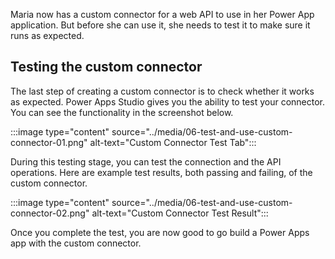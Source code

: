 Maria now has a custom connector for a web API to use in her Power App application. But before she can use it, she needs to test it to make sure it runs as expected.


## Testing the custom connector ##

The last step of creating a custom connector is to check whether it works as expected. Power Apps Studio gives you the ability to test your connector. You can see the functionality in the screenshot below.

:::image type="content" source="../media/06-test-and-use-custom-connector-01.png" alt-text="Custom Connector Test Tab":::

During this testing stage, you can test the connection and the API operations. Here are example test results, both passing and failing, of the custom connector.

:::image type="content" source="../media/06-test-and-use-custom-connector-02.png" alt-text="Custom Connector Test Result":::

Once you complete the test, you are now good to go build a Power Apps app with the custom connector.
